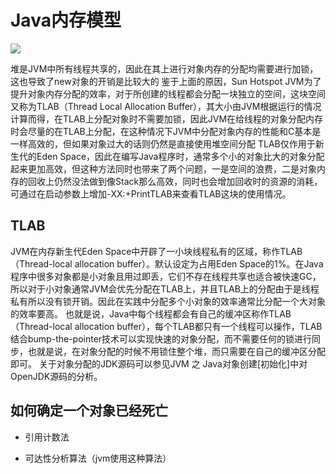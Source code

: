 # Java内存模型

![](/image/jvm-memory-architecture.gif)


堆是JVM中所有线程共享的，因此在其上进行对象内存的分配均需要进行加锁，这也导致了new对象的开销是比较大的
鉴于上面的原因，Sun Hotspot JVM为了提升对象内存分配的效率，对于所创建的线程都会分配一块独立的空间，这块空间又称为TLAB（Thread Local Allocation Buffer），其大小由JVM根据运行的情况计算而得，在TLAB上分配对象时不需要加锁，因此JVM在给线程的对象分配内存时会尽量的在TLAB上分配，在这种情况下JVM中分配对象内存的性能和C基本是一样高效的，但如果对象过大的话则仍然是直接使用堆空间分配
TLAB仅作用于新生代的Eden Space，因此在编写Java程序时，通常多个小的对象比大的对象分配起来更加高效，但这种方法同时也带来了两个问题，一是空间的浪费，二是对象内存的回收上仍然没法做到像Stack那么高效，同时也会增加回收时的资源的消耗，可通过在启动参数上增加-XX:+PrintTLAB来查看TLAB这块的使用情况。


## TLAB
JVM在内存新生代Eden Space中开辟了一小块线程私有的区域，称作TLAB（Thread-local allocation buffer）。默认设定为占用Eden Space的1%。在Java程序中很多对象都是小对象且用过即丢，它们不存在线程共享也适合被快速GC，所以对于小对象通常JVM会优先分配在TLAB上，并且TLAB上的分配由于是线程私有所以没有锁开销。因此在实践中分配多个小对象的效率通常比分配一个大对象的效率要高。
也就是说，Java中每个线程都会有自己的缓冲区称作TLAB（Thread-local allocation buffer），每个TLAB都只有一个线程可以操作，TLAB结合bump-the-pointer技术可以实现快速的对象分配，而不需要任何的锁进行同步，也就是说，在对象分配的时候不用锁住整个堆，而只需要在自己的缓冲区分配即可。
关于对象分配的JDK源码可以参见JVM 之 Java对象创建[初始化]中对OpenJDK源码的分析。

## 如何确定一个对象已经死亡

* 引用计数法

* 可达性分析算法（jvm使用这种算法）